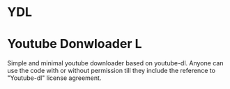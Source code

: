 # YDL
# Youtube Donwloader L

Simple and minimal youtube downloader based on youtube-dl.
Anyone can use the code with or without permission till they include the reference to "Youtube-dl" license agreement.
